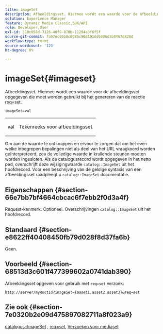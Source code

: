 ```yaml
---
title: imageSet
description: Afbeeldingsset. Hiermee wordt een waarde voor de afbeeldingsset opgegeven die moet worden gebruikt bij het genereren van de reactie req=set.
solution: Experience Manager
feature: Dynamic Media Classic,SDK/API
role: Developer,User
exl-id: 318c658d-7126-40f6-870b-11294a3f6f5f
source-git-commit: 7a07ec9550c0685c908191dd6806d5b84678820d
workflow-type: tm+mt
source-wordcount: '120'
ht-degree: 0%

---
```


# imageSet{#imageset}

Afbeeldingsset. Hiermee wordt een waarde voor de afbeeldingsset opgegeven die moet worden gebruikt bij het genereren van de reactie req=set.

`imageSet=val`

<table id="simpletable_F697691D166C407D82233664814F4663"> 
 <tr class="strow"> 
  <td class="stentry"> <p><span class="codeph"> <span class="varname"> val</span></span> </p> </td> 
  <td class="stentry"> <p>Tekenreeks voor afbeeldingsset. </p></td> 
 </tr> 
</table>

Om aan de waarde te ontsnappen en ervoor te zorgen dat om het even welke inbegrepen bepalingen niet als deel van het URL vraagkoord worden geïnterpreteerd, zou de volledige waarde in krullende steunen moeten worden ingesloten. Als de catalogusrecord wordt opgegeven in het netto pad, overschrijft deze wijzigingwaarde `catalog::ImageSet` uit het hoofdrecord. Voor een beschrijving van de geldige syntaxis van een afbeeldingsset raadpleegt u `catalog::ImageSet` documentatie.

## Eigenschappen {#section-66e7bb7bf4664cbcac6f7ebb2f0d3a4f}

Request-kenmerk. Optioneel. Overschrijvingen `catalog::ImageSet` uit het hoofdrecord.

## Standaard {#section-e8622ff40408450fb79d028f8d37fa6b}

Geen.

## Voorbeeld {#section-68513d3c601f477399602a0741dab390}

Afbeeldingsset opgeven voor gebruik met `req=set` verzoek:

`http://server/myRootId?imageSet={asset1,asset2,asset3}&req=set`

## Zie ook {#section-7e0320b2e09d475897082711a8f023a9}

[catalogus::ImageSet](/help/aem-is-ir-api/is-api/image-catalog/image-serving-api-ref/c-image-catalog-reference/c-image-svg-data-reference/c-image-data-reference/r-imageset-cat.md) , [req=set](../../../../../is-api/http-ref/image-serving-api-ref/c-http-protocol-reference/c-command-reference/r-req/r-req.md#reference-907cdb4a97034db7ad94695f25552e76), [Verzoeken voor mediaset](../../../../../is-api/http-ref/image-serving-api-ref/c-http-protocol-reference/c-syntax-and-features/r-media-set-requests.md#reference-f2f2aa11208b47609fe17848d3b86a0b)
